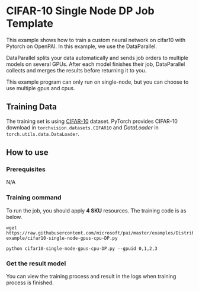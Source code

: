 # CIFAR-10 Single Node DP Job Template

This example shows how to train a custom neural network on cifar10 with Pytorch on OpenPAI. In this example, we use the DataParallel.

DataParallel splits your data automatically and sends job orders to multiple models on several GPUs. After each model finishes their job, DataParallel collects and merges the results before returning it to you.

This example program can only run on single-node, but you can choose to use multiple gpus and cpus.


## Training Data

The training set is using [CIFAR-10](https://www.cs.toronto.edu/~kriz/cifar.html) dataset. PyTorch provides CIFAR-10 download in `torchvision.datasets.CIFAR10` and *DataLoader* in `torch.utils.data.DataLoader`.

## How to use

### Prerequisites
N/A
  
### Training command

To run the job, you should apply **4 SKU** resources. The training code is as below.
```
wget https://raw.githubusercontent.com/microsoft/pai/master/examples/Distributed-example/cifar10-single-node-gpus-cpu-DP.py

python cifar10-single-node-gpus-cpu-DP.py --gpuid 0,1,2,3
```

### Get the result model

You can view the training process and result in the logs when training process is finished.

